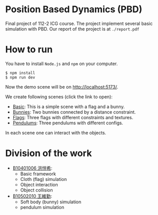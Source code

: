 # Position Based Dynamics (PBD)

Final project of 112-2 ICG course. The project implement several basic simulation with PBD. Our report of the project is at `./report.pdf`

# How to run

You have to install `Node.js` and `npm` on your computer.

```
$ npm install
$ npm run dev
```

Now the demo scene will be on [http://localhost:5173/](http://localhost:5173/).

We create following scenes (click the link to open):

-   [Basic](http://localhost:5173/): This is a simple scene with a flag and a bunny.
-   [Bunnies](http://localhost:5173/bunnies): Two bunnies connected by a distance constraint.
-   [Flags](http://localhost:5173/flags): Three flags with different constraints and textures.
-   [Pendulums](http://localhost:5173/pendulums): Three pendulums with different configs.

In each scene one can interact with the objects.

# Division of the work

-   [B10401006 洪愷希](https://github.com/kc0506):
    -   Basic framework
    -   Cloth (flag) simulation
    -   Object interaction
    -   Object collision
-   [B10502010 王維勤](https://github.com/wwchin):
    -   Soft body (bunny) simulation
    -   pendulum simulation
